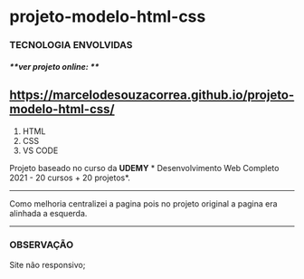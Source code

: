 # projeto-modelo-html-css

###  TECNOLOGIA ENVOLVIDAS
##### **ver projeto online: ** 
https://marcelodesouzacorrea.github.io/projeto-modelo-html-css/
------------

1. HTML
1. CSS
1. VS CODE

Projeto baseado no curso da **UDEMY** *
Desenvolvimento Web Completo 2021 - 20 cursos + 20 projetos*.

------------

Como melhoria centralizei a pagina pois no projeto original a pagina era alinhada a esquerda.

------------

### OBSERVAÇÃO
Site não responsivo;
